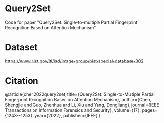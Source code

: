 # Query2Set
Code for paper "Query2Set: Single-to-multiple Partial Fingerprint Recognition Based on Attention Mechanism"

# Dataset
https://www.nist.gov/itl/iad/image-group/nist-special-database-302

# Citation
@article{chen2022query2set,
  title={Query2Set: Single-to-Multiple Partial Fingerprint Recognition Based on Attention Mechanism},
  author={Chen, Shengjie and Guo, Zhenhua and Li, Xiu and Yang, Dongliang},
  journal={IEEE Transactions on Information Forensics and Security},
  volume={17},
  pages={1243--1253},
  year={2022},
  publisher={IEEE}
}
